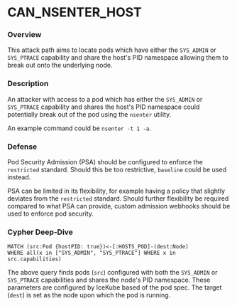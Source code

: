 # CAN_NSENTER_HOST

### Overview

This attack path aims to locate pods which have either the `SYS_ADMIN` or `SYS_PTRACE` capability and share the host's PID namespace allowing them to break out onto the underlying node.

### Description

An attacker with access to a pod which has either the `SYS_ADMIN` or `SYS_PTRACE` capability and shares the host's PID namespace could potentially break out of the pod using the `nsenter` utility.

An example command could be `nsenter -t 1 -a`.

### Defense

Pod Security Admission (PSA) should be configured to enforce the `restricted` standard. Should this be too restrictive, `baseline` could be used instead. 

PSA can be limited in its flexibility, for example having a policy that slightly deviates from the `restricted` standard. Should further flexibility be required compared to what PSA can provide, custom admission webhooks should be used to enforce pod security.

### Cypher Deep-Dive

```cypher
MATCH (src:Pod {hostPID: true})<-[:HOSTS_POD]-(dest:Node)
WHERE all(x in ["SYS_ADMIN", "SYS_PTRACE"] WHERE x in src.capabilities)
```

The above query finds pods (`src`) configured with both the `SYS_ADMIN` or `SYS_PTRACE` capabilities and shares the node's PID namespace. These parameters are configured by IceKube based of the pod spec. The target (`dest`) is set as the node upon which the pod is running.
